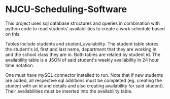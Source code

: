 # NJCU-Scheduling-Software
This project uses sql database structures and queries in combination with python code to read students' availabilities to create a work schedule based on this. 

Tables include students and student_availability. 
The student table stores the student's id, first and last name, department that they are working in and the school class they are in. Both tables are related by student id.
The availability table is a JSON of said student's weekly availability in 24 hour time notation.

One must have mySQL connector installed to run. Note that if new students are added, all respective sql additions must be completed (eg. creating the student with an id and details and also creating availability for said student). Their availabilities must be inserted into the availability table.

